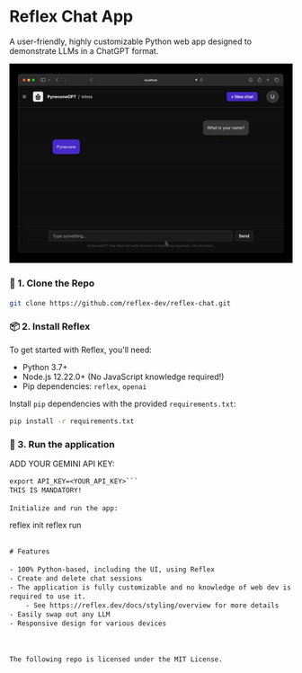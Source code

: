 # Reflex Chat App

A user-friendly, highly customizable Python web app designed to demonstrate LLMs in a ChatGPT format.

<div align="center">
<img src="./docs/demo.gif" alt="icon"/>
</div>


### 🧬 1. Clone the Repo

```bash
git clone https://github.com/reflex-dev/reflex-chat.git
```

### 📦 2. Install Reflex

To get started with Reflex, you'll need:

- Python 3.7+
- Node.js 12.22.0+ \(No JavaScript knowledge required!\)
- Pip dependencies: `reflex`, `openai`

Install `pip` dependencies with the provided `requirements.txt`:

```bash
pip install -r requirements.txt
```



### 🚀 3. Run the application

ADD YOUR GEMINI API KEY: 
```in the terminal, enter
export API_KEY=<YOUR_API_KEY>```
THIS IS MANDATORY!

Initialize and run the app:

```
reflex init
reflex run
```

# Features

- 100% Python-based, including the UI, using Reflex
- Create and delete chat sessions
- The application is fully customizable and no knowledge of web dev is required to use it.
    - See https://reflex.dev/docs/styling/overview for more details 
- Easily swap out any LLM
- Responsive design for various devices



The following repo is licensed under the MIT License.
